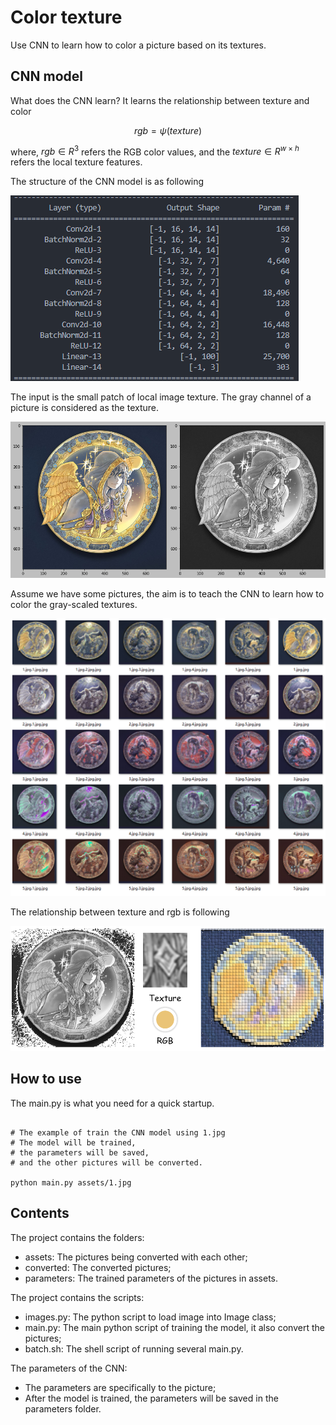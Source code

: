 # Color texture

Use CNN to learn how to color a picture based on its textures.

## CNN model

What does the CNN learn?
It learns the relationship between texture and color

$$rgb = \psi(texture)$$

where, $rgb \in R^3$ refers the RGB color values, and the $texture \in R^{w \times h}$ refers the local texture features.


The structure of the CNN model is as following

![CNN-Model](./doc/CNN.png)

The input is the small patch of local image texture.
The gray channel of a picture is considered as the texture.

![Picture-compare](./doc/compare.png)

Assume we have some pictures,
the aim is to teach the CNN to learn how to color the gray-scaled textures.

![Color-results](./doc/results.png)

The relationship between texture and rgb is following

![Texture-RGB](./doc/texture-rgb.png)

## How to use

The main.py is what you need for a quick startup.

```shell

# The example of train the CNN model using 1.jpg
# The model will be trained,
# the parameters will be saved,
# and the other pictures will be converted.

python main.py assets/1.jpg

```

## Contents

The project contains the folders:

- assets: The pictures being converted with each other;
- converted: The converted pictures;
- parameters: The trained parameters of the pictures in assets.

The project contains the scripts:

- images.py: The python script to load image into Image class;
- main.py: The main python script of training the model, it also convert the pictures;
- batch.sh: The shell script of running several main.py.

The parameters of the CNN:

- The parameters are specifically to the picture;
- After the model is trained, the parameters will be saved in the parameters folder.


